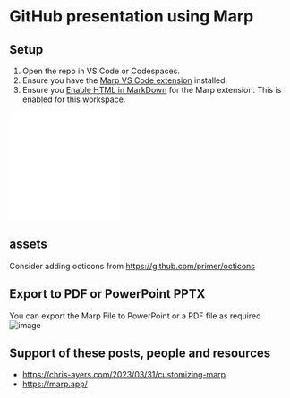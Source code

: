# GitHub presentation using Marp

## Setup
1. Open the repo in VS Code or Codespaces.
2. Ensure you have the [Marp VS Code extension](https://github.com/marp-team/marp-vscode) installed.
3. Ensure you [Enable HTML in MarkDown](https://github.com/marp-team/marp-vscode/blob/main/README.md#enable-html-in-marp-markdown-%EF%B8%8F) for the Marp extension. This is enabled for this workspace.

![](/assets/github-mark-white.svg)

## assets
Consider adding octicons from https://github.com/primer/octicons

## Export to PDF or PowerPoint PPTX
You can export the Marp File to PowerPoint or a PDF file as required
<img width="559" alt="image" src="https://github.com/gitstua/marp-stu1/assets/25424433/88e76a9a-fb95-4fb7-8f45-706caf525087">

## Support of these posts, people and resources
- https://chris-ayers.com/2023/03/31/customizing-marp
- https://marp.app/
